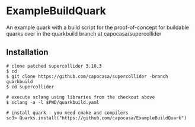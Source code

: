 
ExampleBuildQuark
=================

An example quark with a build script for the proof-of-concept for buildable quarks
over in the quarkbuild branch at capocasa/supercollider

Installation
------------

    # clone patched supercollider 3.10.3
    $ cd
    $ git clone https://github.com/capocasa/supercollider -branch quarkbuild
    $ cd supercollider

    # execute sclang using libraries from the checkout above
    $ sclang -a -l $PWD/quarkbuild.yaml

    # install quark - you need cmake and compilers
    sc3> Quarks.install("https://github.com/capocasa/ExampleBuildQuark")

